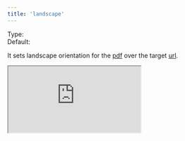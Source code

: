 ```yaml
---
title: 'landscape'
--- 
```


Type: <Type children='<boolean>'/><br/>
Default: <Type children='true'/>

It sets landscape orientation for the [pdf](/docs/api/parameters/pdf) over the target [url](/docs/api/parameters/url).

<Iframe src="https://cdn.microlink.io/docs/algolia.pdf" />

<MultiCodeEditor languages={mqlCode('https://www.algolia.com', { pdf: { landscape: true } })} />

